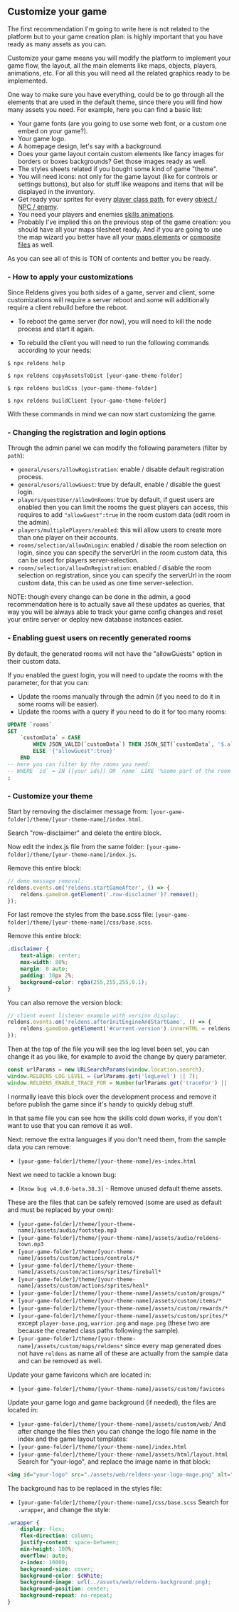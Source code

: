 ## Customize your game

The first recommendation I'm going to write here is not related to the platform but to your game creation plan:
is highly important that you have ready as many assets as you can.

Customize your game means you will modify the platform to implement your game flow, the layout, all the main elements like maps, objects, players, animations, etc. For all this you will need all the related graphics ready to be implemented.

One way to make sure you have everything, could be to go through all the elements that are used in the default theme, since there you will find how many assets you need.
For example, here you can find a basic list:
- Your game fonts (are you going to use some web font, or a custom one embed on your game?).
- Your game logo.
- A homepage design, let's say with a background.
- Does your game layout contain custom elements like fancy images for borders or boxes backgrounds? Get those images ready as well.
- The styles sheets related if you bought some kind of game "theme".
- You will need icons: not only for the game layout (like for controls or settings buttons), but also for stuff like weapons and items that will be displayed in the inventory.
- Get ready your sprites for every [player class path](assets/player-sprite.md), for every [object / NPC / enemy](assets/object-sprite.md).
- You need your players and enemies [skills animations](assets/skill-sprite.md).
- Probably I've implied this on the previous step of the game creation: you should have all your maps tilesheet ready. And if you are going to use the map wizard you better have all your [maps elements](generators/maps-elements.md) or [composite files](generators/map-composite-file.md) as well.

As you can see all of this is TON of contents and better you be ready.


### - How to apply your customizations

Since Reldens gives you both sides of a game, server and client, some customizations will require a server reboot and some will additionally require a client rebuild before the reboot.

- To reboot the game server (for now), you will need to kill the node process and start it again.

- To rebuild the client you will need to run the following commands according to your needs:

```
$ npx reldens help

$ npx reldens copyAssetsToDist [your-game-theme-folder]

$ npx reldens buildCss [your-game-theme-folder]

$ npx reldens buildClient [your-game-theme-folder]
```

With these commands in mind we can now start customizing the game.

### - Changing the registration and login options

Through the admin panel we can modify the following parameters (filter by `path`):

- `general/users/allowRegistration`: enable / disable default registration process.
- `general/users/allowGuest`: true by default, enable / disable the guest login.
- `players/guestUser/allowOnRooms`: true by default, if guest users are enabled then you can limit the rooms the guest players can access, this requires to add `"allowGuest":true` in the room custom data (edit room in the admin). 
- `players/multiplePlayers/enabled`: this will allow users to create more than one player on their accounts.
- `rooms/selection/allowOnLogin`: enabled / disable the room selection on login, since you can specify the serverUrl in the room custom data, this can be used for players server-selection.
- `rooms/selection/allowOnRegistration`: enabled / disable the room selection on registration, since you can specify the serverUrl in the room custom data, this can be used as one time server-selection.

NOTE: though every change can be done in the admin, a good recommendation here is to actually save all these updates as queries, that way you will be always able to track your game config changes and reset your entire server or deploy new database instances easier.  


### - Enabling guest users on recently generated rooms

By default, the generated rooms will not have the "allowGuests" option in their custom data.

If you enabled the guest login, you will need to update the rooms with the parameter, for that you can:
- Update the rooms manually through the admin (if you need to do it in some rooms will be easier).
- Update the rooms with a query if you need to do it for too many rooms:
```sql
UPDATE `rooms`
SET 
    `customData` = CASE
        WHEN JSON_VALID(`customData`) THEN JSON_SET(`customData`, '$.allowGuest', TRUE)
        ELSE '{"allowGuest":true}'
    END
-- here you can filter by the rooms you need:
-- WHERE `id` = IN ([your ids]) OR `name` LIKE '%some part of the room name%'
;
```

### - Customize your theme

Start by removing the disclaimer message from: `[your-game-folder]/theme/[your-theme-name]/index.html`.

Search "row-disclaimer" and delete the entire block.

Now edit the index.js file from the same folder: `[your-game-folder]/theme/[your-theme-name]/index.js`.

Remove this entire block:
```js
// demo message removal:
reldens.events.on('reldens.startGameAfter', () => {
    reldens.gameDom.getElement('.row-disclaimer')?.remove();
});
```

For last remove the styles from the base.scss file: `[your-game-folder]/theme/[your-theme-name]/css/base.scss`.

Remove this entire block:
```scss
.disclaimer {
    text-align: center;
    max-width: 80%;
    margin: 0 auto;
    padding: 10px 2%;
    background-color: rgba(255,255,255,0.1);
}
```

You can also remove the version block:
```js
// client event listener example with version display:
reldens.events.on('reldens.afterInitEngineAndStartGame', () => {
    reldens.gameDom.getElement('#current-version').innerHTML = reldens.config.client.gameEngine.version+' -';
});
```

Then at the top of the file you will see the log level been set, you can change it as you like, for example to avoid the change by query parameter. 
```js
const urlParams = new URLSearchParams(window.location.search);
window.RELDENS_LOG_LEVEL = (urlParams.get('logLevel') || 7);
window.RELDENS_ENABLE_TRACE_FOR = Number(urlParams.get('traceFor') || 'emergency,alert,critical');
```

I normally leave this block over the development process and remove it before publish the game since it's handy to quickly debug stuff.

In that same file you can see how the skills cold down works, if you don't want to use that you can remove it as well.

Next: remove the extra languages if you don't need them, from the sample data you can remove:
- `[your-game-folder]/theme/[your-theme-name]/es-index.html`

Next we need to tackle a known bug: 
- `[Know bug v4.0.0-beta.38.3]` - Remove unused default theme assets.

These are the files that can be safely removed (some are used as default and must be replaced by your own):
- `[your-game-folder]/theme/[your-theme-name]/assets/audio/footstep.mp3`
- `[your-game-folder]/theme/[your-theme-name]/assets/audio/reldens-town.mp3`
- `[your-game-folder]/theme/[your-theme-name]/assets/custom/actions/controls/*`
- `[your-game-folder]/theme/[your-theme-name]/assets/custom/actions/sprites/fireball*`
- `[your-game-folder]/theme/[your-theme-name]/assets/custom/actions/sprites/heal*`
- `[your-game-folder]/theme/[your-theme-name]/assets/custom/groups/*`
- `[your-game-folder]/theme/[your-theme-name]/assets/custom/items/*`
- `[your-game-folder]/theme/[your-theme-name]/assets/custom/rewards/*`
- `[your-game-folder]/theme/[your-theme-name]/assets/custom/sprites/*` except `player-base.png`, `warrior.png` and `mage.png` (these two are because the created class paths following the sample).
- `[your-game-folder]/theme/[your-theme-name]/assets/custom/maps/reldens*` since every map generated does not have `reldens` as name all of these are actually from the sample data and can be removed as well.

Update your game favicons which are located in:
- `[your-game-folder]/theme/[your-theme-name]/assets/custom/favicons`

Update your game logo and game background (if needed), the files are located in:
- `[your-game-folder]/theme/[your-theme-name]/assets/custom/web/`
And after change the files then you can change the logo file name in the index and the game layout templates:
- `[your-game-folder]/theme/[your-theme-name]/index.html`
- `[your-game-folder]/theme/[your-theme-name]/assets/html/layout.html`
Search for "your-logo", and replace the image name in that block:
```html
<img id="your-logo" src="./assets/web/reldens-your-logo-mage.png" alt="reldens"/>
```
The background has to be replaced in the styles file:
- `[your-game-folder]/theme/[your-theme-name]/css/base.scss`
Search for `.wrapper`, and change the style:
```scss
.wrapper {
    display: flex;
    flex-direction: column;
    justify-content: space-between;
    min-height: 100%;
    overflow: auto;
    z-index: 10000;
    background-size: cover;
    background-color: $cWhite;
    background-image: url(../assets/web/reldens-background.png);
    background-position: center;
    background-repeat: no-repeat;
}
```
